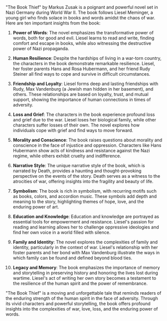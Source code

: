 "The Book Thief" by Markus Zusak is a poignant and powerful novel set in Nazi Germany during World War II. The book follows Liesel Meminger, a young girl who finds solace in books and words amidst the chaos of war. Here are ten important insights from the book:

1. **Power of Words**: The novel emphasizes the transformative power of words, both for good and evil. Liesel learns to read and write, finding comfort and escape in books, while also witnessing the destructive power of Nazi propaganda.

2. **Human Resilience**: Despite the hardships of living in a war-torn country, the characters in the book demonstrate remarkable resilience. Liesel, her foster parents Hans and Rosa Hubermann, and her friend Rudy Steiner all find ways to cope and survive in difficult circumstances.

3. **Friendship and Loyalty**: Liesel forms deep and lasting friendships with Rudy, Max Vandenburg (a Jewish man hidden in her basement), and others. These relationships are based on loyalty, trust, and mutual support, showing the importance of human connections in times of adversity.

4. **Loss and Grief**: The characters in the book experience profound loss and grief due to the war. Liesel loses her biological family, while other characters suffer losses of their own. The novel explores how individuals cope with grief and find ways to move forward.

5. **Morality and Conscience**: The book raises questions about morality and conscience in the face of injustice and oppression. Characters like Hans Hubermann show acts of kindness and resistance against the Nazi regime, while others exhibit cruelty and indifference.

6. **Narrative Style**: The unique narrative style of the book, which is narrated by Death, provides a haunting and thought-provoking perspective on the events of the story. Death serves as a witness to the atrocities of war, offering insights into the fragility and beauty of life.

7. **Symbolism**: The book is rich in symbolism, with recurring motifs such as books, colors, and accordion music. These symbols add depth and meaning to the story, highlighting themes of hope, love, and the enduring power of art.

8. **Education and Knowledge**: Education and knowledge are portrayed as essential tools for empowerment and resistance. Liesel's passion for reading and learning allows her to challenge oppressive ideologies and find her own voice in a world filled with silence.

9. **Family and Identity**: The novel explores the complexities of family and identity, particularly in the context of war. Liesel's relationship with her foster parents and her bond with Max Vandenburg illustrate the ways in which family can be found and defined beyond blood ties.

10. **Legacy and Memory**: The book emphasizes the importance of memory and storytelling in preserving history and honoring the lives lost during wartime. Liesel's act of writing her own story becomes a testament to the resilience of the human spirit and the power of remembrance.

"The Book Thief" is a moving and unforgettable tale that reminds readers of the enduring strength of the human spirit in the face of adversity. Through its vivid characters and powerful storytelling, the book offers profound insights into the complexities of war, love, loss, and the enduring power of words.